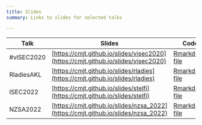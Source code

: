 ```yaml
---
title: Slides
summary: Links to slides for selected talks

---
```


| Talk       | Slides | Code |
| ---------  | ------ | ---- |
| #vISEC2020 | [https://cmjt.github.io/slides/visec2020](https://cmjt.github.io/slides/visec2020) | [Rmarkdown file](https://github.com/cmjt/webpage/blob/master/static/slides/visec2020.Rmd) |
| RladiesAKL | [https://cmjt.github.io/slides/rladies](https://cmjt.github.io/slides/rladies) | [Rmarkdown file](https://github.com/cmjt/webpage/blob/master/static/slides/rladies.Rmd) |
| ISEC2022 | [https://cmjt.github.io/slides/stelfi](https://cmjt.github.io/slides/stelfi) | [Rmarkdown file](https://github.com/cmjt/webpage/blob/master/static/slides/stelfi.Rmd) |
| NZSA2022 | [https://cmjt.github.io/slides/nzsa_2022](https://cmjt.github.io/slides/nzsa_2022) | [Rmarkdown file](https://github.com/cmjt/webpage/blob/master/static/slides/nzsa_2022.Rmd) |